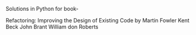 Solutions in Python for book-

Refactoring: Improving the Design of Existing Code
by 
Martin Fowler
Kent Beck
John Brant
William 
don Roberts
